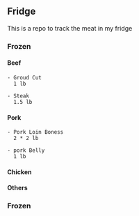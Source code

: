 ## Fridge

This is a repo to track the meat in my fridge

### Frozen

#### Beef

	- Groud Cut
	  1 lb

	- Steak
	  1.5 lb


#### Pork

	- Pork Loin Boness
	  2 * 2 lb

	- pork Belly
	  1 lb

#### Chicken

#### Others

### Frozen

